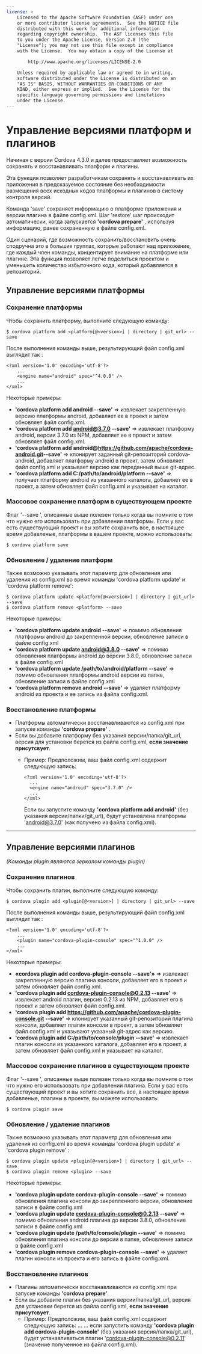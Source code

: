 ```yaml
---
license: >
    Licensed to the Apache Software Foundation (ASF) under one
    or more contributor license agreements.  See the NOTICE file
    distributed with this work for additional information
    regarding copyright ownership.  The ASF licenses this file
    to you under the Apache License, Version 2.0 (the
    "License"); you may not use this file except in compliance
    with the License.  You may obtain a copy of the License at

        http://www.apache.org/licenses/LICENSE-2.0

    Unless required by applicable law or agreed to in writing,
    software distributed under the License is distributed on an
    "AS IS" BASIS, WITHOUT WARRANTIES OR CONDITIONS OF ANY
    KIND, either express or implied.  See the License for the
    specific language governing permissions and limitations
    under the License.
---
```


# Управление версиями платформ и плагинов

Начиная с версии Cordova 4.3.0 и далее предоставляет возможность сохранять и восстанавливать платформ и плагины.

Эта функция позволяет разработчикам сохранять и восстанавливать их приложения в предсказуемое состояние без необходимости размещения всех исходных кодов платформы и плагинов в систему контроля версий.

Команда 'save' сохраняет информацию о платформе приложения и версии плагина в файле config.xml. Шаг 'restore' шаг происходит автоматически, когда запускается **'cordova prepare'** , используя информацию, ранее сохраненную в файле config.xml.

Один сценарий, где возможность сохранить/восстановить очень сподручна это в больших группах, которые работают над приложение, где каждый член команды, концентирует внимание на платформе или плагине. Эта функция позволяет легче поделиться проектом и уменьшить количество избыточного кода, который добавляется в репозиторий.

## Управление версиями платформы

### Сохранение платформы

Чтобы сохранить платформу, выполните следующую команду:

    $ cordova platform add <platform[@<version>] | directory | git_url> --save
    

После выполнения команды выше, результирующий файл config.xml выглядит так :

    <?xml version='1.0' encoding='utf-8'?>
        ...
        <engine name="android" spec="^4.0.0" />
        ...
    </xml>
    

Некоторые примеры: 

* **'cordova platform add android --save'** => извлекает закрепленную версию платформы android, добавляет ее в проект и затем обновляет файл config.xml. 
* **'cordova platform add android@3.7.0 --save'** => извлекает платформу android, версии 3.7.0 из NPM, добавляет ее в проект и затем обновляет файл config.xml. 
* **'cordova platform add android@https://github.com/apache/cordova-android.git​ --save'** => клонирует заданный git-репозиторий cordova-android, добавляет платформу android в проект, затем обновляет файл config.xml и указывает версию как переданный выше git-адрес. 
* **'cordova platform add C:/path/to/android/platform --save'** => получает платформу android из указанного каталога, добавляет ее в проект, а затем обновляет файл config.xml и указывает на каталог.

### Массовое сохранение платформ в существующем проекте

Флаг '--save ', описанные выше полезен только когда вы помните о том что нужно его использовать при добавлении платформы. Если у вас есть существующий проект и вы хотите сохранить все, в настоящее время добавленые, платформы в вашем проекте, можно использовать:

    $ cordova platform save
    

### Обновление / удаление платформ

Также возможно указывать этот параметр для обновления или удаления из config.xml во время команды 'cordova platform update' и 'cordova platform remove':

    $ cordova platform update <platform[@<version>] | directory | git_url> --save
    $ cordova platform remove <platform> --save
    

Некоторые примеры: 

* **'cordova platform update android --save'** => помимо обновления платформы android до закрепленной версии, обновление записи в файле config.xml 
* **'cordova platform update android@3.8.0 --save'** => помимо обновления платформы android до версии 3.8.0, обновление записи в файле config.xml 
* **'cordova platform update /path/to/android/platform --save'** => помимо обновления платформы android версии из папке, обновление записи в файле config.xml 
* **'cordova platform remove android --save'** => удаляет платформу android из проекта и ее запись из файла config.xml.

### Восстановление платформы

  * Платформы автоматически восстанавливаются из config.xml при запуске команды **'cordova prepare'** .
  * Если вы добавите платформу без указания версии/папка/git_url, версия для установки берется из файла config.xml, **если значение присутсвует**. 
      * Пример: Предположим, ваш файл config.xml содержит следующую запись: 

            <?xml version='1.0' encoding='utf-8'?>
              ...
              <engine name="android" spec="3.7.0" />
              ...
            </xml>
          
          Если вы запустите команду **'cordova platform add android'** (без указания версии/папки/git_url), будут установлена платформы 'android@3.7.0' (как получено из файла config.xml).

* * *

## Управление версиями плагинов

*(Команды plugin являются зеркалом команды plugin)*

### Сохранение плагинов

Чтобы сохранить плагин, выполните следующую команду:

    $ cordova plugin add <plugin[@<version>] | directory | git_url> --save
    

После выполнения команды выше, результирующий файл config.xml выглядит так :

    <?xml version='1.0' encoding='utf-8'?>
        ...
        <plugin name="cordova-plugin-console" spec="^1.0.0" />
        ...
    </xml>
    

Некоторые примеры: 

* **«cordova plugin add cordova-plugin-console --save'»** => извлекает закрепленную версию плагина консоли, добавляет его в проект и затем обновляет файл config.xml. 
* **'cordova plugin add cordova-plugin-console@0.2.13 --save'** => извлекает android плагин, версия 0.2.13 из NPM, добавляет его в проект и затем обновляет файл config.xml. 
* **'cordova plugin add https://github.com/apache/cordova-plugin-console.git --save'** => клонирует указанный git-репозиторий плагина консоли, добавляет плагин консоли в проект, а затем обновляет файл config.xml и указывают указаный git-адрес как версию. 
* **'cordova plugin add C:/path/to/console/plugin --save'** => извлекает плагин консоли из указанного каталога, добавляет его в проект, а затем обновляет файл config.xml и указывает на каталог.

### Массовое сохранение плагинов в существующем проекте

Флаг '--save ', описанные выше полезен только когда вы помните о том что нужно его использовать при добавлении плагина. Если у вас есть существующий проект и вы хотите сохранить все, в настоящее время добавленые, плагины в проекте, вы можете использовать:

    $ cordova plugin save
    

### Обновление / удаление плагинов

Также возможно указывать этот параметр для обновления или удаления из config.xml во время команды 'cordova plugin update' и 'cordova plugin remove' :

    $ cordova plugin update <plugin[@<version>] | directory | git_url> --save
    $ cordova plugin remove <plugin> --save
    

Некоторые примеры: 

* **'cordova plugin update cordova-plugin-console --save'** => помимо обновления плагина консоли до закрепленного версии, обновление записи в файле config.xml 
* **'cordova plugin update cordova-plugin-console@0.2.13 --save'** => помимо обновления android плагина до версии 3.8.0, обновление записи в файле config.xml 
* **'cordova plugin update /path/to/console/plugin --save'** => помимо обновления плагина консоли до версии в папке, обновление записи в файле config.xml 
* **'cordova plugin remove cordova-plugin-console --save'** => удаляет плагин консоли из проекта и его запись в файле config.xml.

### Восстановление плагинов

  * Плагины автоматически восстанавливаются из config.xml при запуске команды **'cordova prepare'**.
  * Если вы добавите плагин без указания версии/папка/git_url, версия для установки берется из файла config.xml, **если значение присутсвует**. 
      * Пример: Предположим, ваш файл config.xml содержит следующую запись: 
            <?xml version='1.0' encoding='utf-8'?>
            ...
              <plugin name="cordova-plugin-console" spec="0.2.11" />
            ...
            </xml>
        если запустить команду **'cordova plugin add cordova-plugin-console'** (без указания версия/папка/git_url), будет устанавливаться плагин 'cordova-plugin-console@0.2.11' (значение полученное из файла config.xml).